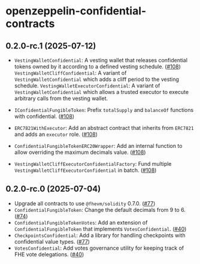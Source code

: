 # openzeppelin-confidential-contracts


## 0.2.0-rc.1 (2025-07-12)

- `VestingWalletConfidential`: A vesting wallet that releases confidential tokens owned by it according to a defined vesting schedule. ([#108](https://github.com/OpenZeppelin/openzeppelin-confidential-contracts/pull/108))
  `VestingWalletCliffConfidential`: A variant of `VestingWalletConfidential` which adds a cliff period to the vesting schedule.
  `VestingWalletExecutorConfidential`: A variant of `VestingWalletConfidential` which allows a trusted executor to execute arbitrary calls from the vesting wallet.

- `IConfidentialFungibleToken`: Prefix `totalSupply` and `balanceOf` functions with confidential. ([#108](https://github.com/OpenZeppelin/openzeppelin-confidential-contracts/pull/108))
- `ERC7821WithExecutor`: Add an abstract contract that inherits from `ERC7821` and adds an `executor` role. ([#108](https://github.com/OpenZeppelin/openzeppelin-confidential-contracts/pull/108))
- `ConfidentialFungibleTokenERC20Wrapper`: Add an internal function to allow overriding the maximum decimals value. ([#108](https://github.com/OpenZeppelin/openzeppelin-confidential-contracts/pull/108))
- `VestingWalletCliffExecutorConfidentialFactory`: Fund multiple `VestingWalletCliffExecutorConfidential` in batch. ([#108](https://github.com/OpenZeppelin/openzeppelin-confidential-contracts/pull/108))

## 0.2.0-rc.0 (2025-07-04)

- Upgrade all contracts to use `@fhevm/solidity` 0.7.0. ([#77](https://github.com/OpenZeppelin/openzeppelin-confidential-contracts/pull/77))
- `ConfidentialFungibleToken`: Change the default decimals from 9 to 6. ([#74](https://github.com/OpenZeppelin/openzeppelin-confidential-contracts/pull/74))
- `ConfidentialFungibleTokenVotes`: Add an extension of `ConfidentialFungibleToken` that implements `VotesConfidential`. ([#40](https://github.com/OpenZeppelin/openzeppelin-confidential-contracts/pull/40))
- `CheckpointsConfidential`: Add a library for handling checkpoints with confidential value types. ([#77](https://github.com/OpenZeppelin/openzeppelin-confidential-contracts/pull/77))
- `VotesConfidential`: Add votes governance utility for keeping track of FHE vote delegations. ([#40](https://github.com/OpenZeppelin/openzeppelin-confidential-contracts/pull/40))
